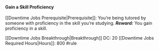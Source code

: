 #### Gain a Skill Proficiency
[[Downtime Jobs Prerequisite|Prerequisite]]: You’re being tutored by someone with proficiency in the skill you’re studying. 
***Reward:*** You gain proficiency in a skill.

[[Downtime Jobs Breakthrough|Breakthrough]] DC: 20		[[Downtime Jobs Required Hours|Hours]]: 800
#rule